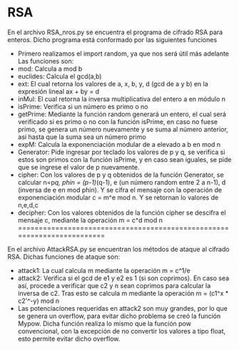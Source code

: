 # RSA

En el archivo RSA_nros.py se encuentra el programa de cifrado RSA para enteros. Dicho programa está conformado por las siguientes funciones
- Primero realizamos el import random, ya que nos será útil más adelante
Las funciones son:
- mod: Calcula a mod b
- euclides: Calcula el gcd(a,b)
- ext: El cual retorna los valores de a, x, b, y, d (gcd de a y b) en la expresión lineal ax + by = d
- inMul: El cual retorna la inversa multiplicativa del entero a en módulo n
- isPrime: Verifica si un número es primo o no
- getPrime: Mediante la función random generará un entero, el cual será verificado si es primo o no con la función isPrime, en caso no fuese primo, se genera un número nuevamente y se suma al número anterior, así hasta que la suma sea un número primo
- expM: Calcula la exponenciación modular de a elevado a b en mod n
- Generator: Pide ingresar por teclado los valores de p y q, se verifica si estos son primos con la función isPrime, y en caso sean iguales, se pide que se ingrese el valor de p nuevamente.
- cipher: Con los valores de p y q obtenidos de la función Generator, se calcular n=p*q, phin = (p-1)*(q-1), e (un número random entre 2 a n-1), d (inversa de e en mod phin). Y se cifra el mensaje con la operación de exponenciación modular c = m^e mod n. Y se retornan lo valores de n,e,d,c
- decipher: Con los valores obtenidos de la función cipher se descifra el mensaje c, mediante la operación m = c^d mod n 
========================================================================

En el archivo AttackRSA.py se encuentran los métodos de ataque al cifrado RSA. Dichas funciones de ataque son:
- attack1: La cual calcula m mediante la operación m = c^1/e
- attack2: Verifica si el gcd de e1 y e2 es 1 (si son coprimos). En caso sea así, procede a verificar que c2 y n sean coprimos para calcular la inversa de c2. Tras esto se calcula m mediante la operación m = (c1^x * c2'^-y) mod n
- Las potenciaciones requeridas en attack2 son muy grandes, por lo que se genera un overflow, para evitar dicho problema se creó la función Mypow. Dicha función realiza lo mismo que la función pow convencional, con la excepción de no convertir los valores a tipo float, esto permite evitar dicho overflow.

